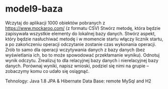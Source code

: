# model9-baza
Wczytaj do aplikacji 1000 obiektów pobranych z https://www.mockaroo.com/ (z formatu CSV)
Stwórz metodę, która będzie zapisywała wszystkie elementy do lokalnej bazy danych.
Stwórz aspekt, który będzie nasłuchiwać metodę i w momencie startu włączy licznik startu, 
a po zakończeniu operacji odczytanie zostanie czas wykonania operacji.
Zrób to samo dla operacji wczytywania danych z bazy danych (bez wyświetlania ich,
 bo to może spowodować przekłamanie wyniku). Odnotuj wynik odczytu.
Zrealizuj to dla relacyjnej bazy danych i nierelacyjnej bazy danych. 
Porównaj wyniki, napisz wnioski, podziel się nimi na grupie – zobaczymy komu co udało się osiągnąć.

Tehnology:
Java 1.8
JPA & Hibernate 
Data Base: remote MySql and H2
